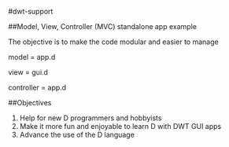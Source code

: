 #dwt-support

##Model, View, Controller (MVC) standalone app example 

The objective is to make the code modular and easier to manage

model      = app.d

view       = gui.d

controller = app.d

##Objectives
 1. Help for new D programmers and hobbyists
 2. Make it more fun and enjoyable to learn D with DWT GUI apps
 3. Advance the use of the D language
